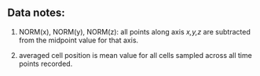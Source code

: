 ## Data notes:  

1) NORM(x), NORM(y), NORM(z): all points along axis _x,y,z_ are subtracted from the midpoint value for that axis.  

2) averaged cell position is mean value for all cells sampled across all time points recorded.  
